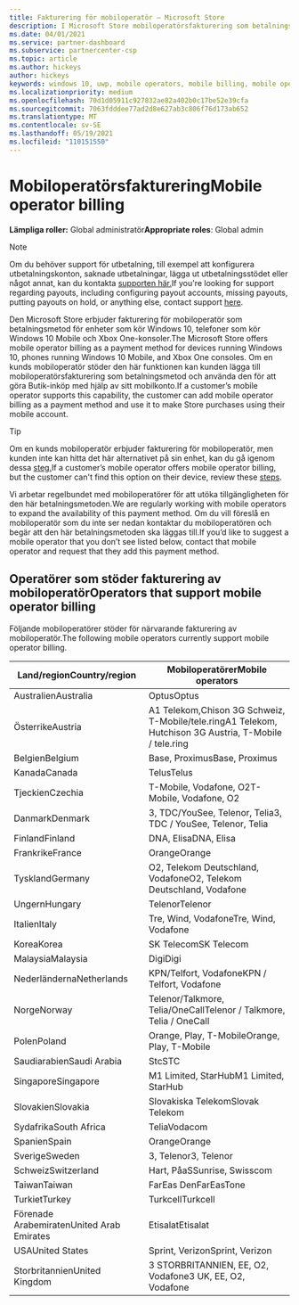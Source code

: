 ```yaml
---
title: Fakturering för mobiloperatör – Microsoft Store
description: I Microsoft Store mobiloperatörsfakturering som betalningsmetod för mobiloperatörer som stöder den här funktionen.
ms.date: 04/01/2021
ms.service: partner-dashboard
ms.subservice: partnercenter-csp
ms.topic: article
ms.author: hickeys
author: hickeys
keywords: windows 10, uwp, mobile operators, mobile billing, mobile operator billing
ms.localizationpriority: medium
ms.openlocfilehash: 70d1d05911c927832ae82a402b0c17be52e39cfa
ms.sourcegitcommit: 7063fdddee77ad2d8e627ab3c806f76d173ab652
ms.translationtype: MT
ms.contentlocale: sv-SE
ms.lasthandoff: 05/19/2021
ms.locfileid: "110151550"
---
```

# <a name="mobile-operator-billing"></a><span data-ttu-id="e8a51-104">Mobiloperatörsfakturering</span><span class="sxs-lookup"><span data-stu-id="e8a51-104">Mobile operator billing</span></span>

<span data-ttu-id="e8a51-105">**Lämpliga roller:** Global administratör</span><span class="sxs-lookup"><span data-stu-id="e8a51-105">**Appropriate roles**: Global admin</span></span>

> [!NOTE]
> <span data-ttu-id="e8a51-106">Om du behöver support för utbetalning, till exempel att konfigurera utbetalningskonton, saknade utbetalningar, lägga ut utbetalningsstödet eller något annat, kan du kontakta [supporten här.](https://developer.microsoft.com/windows/support)</span><span class="sxs-lookup"><span data-stu-id="e8a51-106">If you're looking for support regarding payouts, including configuring payout accounts, missing payouts, putting payouts on hold, or anything else, contact support [here](https://developer.microsoft.com/windows/support).</span></span>

<span data-ttu-id="e8a51-107">Den Microsoft Store erbjuder fakturering för mobiloperatör som betalningsmetod för enheter som kör Windows 10, telefoner som kör Windows 10 Mobile och Xbox One-konsoler.</span><span class="sxs-lookup"><span data-stu-id="e8a51-107">The Microsoft Store offers mobile operator billing as a payment method for devices running Windows 10, phones running Windows 10 Mobile, and Xbox One consoles.</span></span> <span data-ttu-id="e8a51-108">Om en kunds mobiloperatör stöder den här funktionen kan kunden lägga till mobiloperatörsfakturering som betalningsmetod och använda den för att göra Butik-inköp med hjälp av sitt mobilkonto.</span><span class="sxs-lookup"><span data-stu-id="e8a51-108">If a customer’s mobile operator supports this capability, the customer can add mobile operator billing as a payment method and use it to make Store purchases using their mobile account.</span></span>

> [!TIP]
> <span data-ttu-id="e8a51-109">Om en kunds mobiloperatör erbjuder fakturering för mobiloperatör, men kunden inte kan hitta det här alternativet på sin enhet, kan du gå igenom dessa [steg.](https://support.microsoft.com/instantanswers/b25d6dd6-fb8b-3710-1e13-4d30eb01b51f)</span><span class="sxs-lookup"><span data-stu-id="e8a51-109">If a customer’s mobile operator offers mobile operator billing, but the customer can't find this option on their device, review these [steps](https://support.microsoft.com/instantanswers/b25d6dd6-fb8b-3710-1e13-4d30eb01b51f).</span></span>

<span data-ttu-id="e8a51-110">Vi arbetar regelbundet med mobiloperatörer för att utöka tillgängligheten för den här betalningsmetoden.</span><span class="sxs-lookup"><span data-stu-id="e8a51-110">We are regularly working with mobile operators to expand the availability of this payment method.</span></span> <span data-ttu-id="e8a51-111">Om du vill föreslå en mobiloperatör som du inte ser nedan kontaktar du mobiloperatören och begär att den här betalningsmetoden ska läggas till.</span><span class="sxs-lookup"><span data-stu-id="e8a51-111">If you’d like to suggest a mobile operator that you don’t see listed below, contact that mobile operator and request that they add this payment method.</span></span>

## <a name="operators-that-support-mobile-operator-billing"></a><span data-ttu-id="e8a51-112">Operatörer som stöder fakturering av mobiloperatör</span><span class="sxs-lookup"><span data-stu-id="e8a51-112">Operators that support mobile operator billing</span></span>

<span data-ttu-id="e8a51-113">Följande mobiloperatörer stöder för närvarande fakturering av mobiloperatör.</span><span class="sxs-lookup"><span data-stu-id="e8a51-113">The following mobile operators currently support mobile operator billing.</span></span>

| <span data-ttu-id="e8a51-114">Land/region</span><span class="sxs-lookup"><span data-stu-id="e8a51-114">Country/region</span></span>       | <span data-ttu-id="e8a51-115">Mobiloperatörer</span><span class="sxs-lookup"><span data-stu-id="e8a51-115">Mobile operators</span></span>                                        |
|----------------------|---------------------------------------------------------|
| <span data-ttu-id="e8a51-116">Australien</span><span class="sxs-lookup"><span data-stu-id="e8a51-116">Australia</span></span>            | <span data-ttu-id="e8a51-117">Optus</span><span class="sxs-lookup"><span data-stu-id="e8a51-117">Optus</span></span>                                                   |
| <span data-ttu-id="e8a51-118">Österrike</span><span class="sxs-lookup"><span data-stu-id="e8a51-118">Austria</span></span>              | <span data-ttu-id="e8a51-119">A1 Telekom,Chison 3G Schweiz, T-Mobile/tele.ring</span><span class="sxs-lookup"><span data-stu-id="e8a51-119">A1 Telekom, Hutchison 3G Austria, T-Mobile / tele.ring</span></span>  |
| <span data-ttu-id="e8a51-120">Belgien</span><span class="sxs-lookup"><span data-stu-id="e8a51-120">Belgium</span></span>              | <span data-ttu-id="e8a51-121">Base, Proximus</span><span class="sxs-lookup"><span data-stu-id="e8a51-121">Base, Proximus</span></span>                                          |
| <span data-ttu-id="e8a51-122">Kanada</span><span class="sxs-lookup"><span data-stu-id="e8a51-122">Canada</span></span>               | <span data-ttu-id="e8a51-123">Telus</span><span class="sxs-lookup"><span data-stu-id="e8a51-123">Telus</span></span>                                                   |
| <span data-ttu-id="e8a51-124">Tjeckien</span><span class="sxs-lookup"><span data-stu-id="e8a51-124">Czechia</span></span>              | <span data-ttu-id="e8a51-125">T-Mobile, Vodafone, O2</span><span class="sxs-lookup"><span data-stu-id="e8a51-125">T-Mobile, Vodafone, O2</span></span>                                  |
| <span data-ttu-id="e8a51-126">Danmark</span><span class="sxs-lookup"><span data-stu-id="e8a51-126">Denmark</span></span>              | <span data-ttu-id="e8a51-127">3, TDC/YouSee, Telenor, Telia</span><span class="sxs-lookup"><span data-stu-id="e8a51-127">3, TDC / YouSee, Telenor, Telia</span></span>                         |
| <span data-ttu-id="e8a51-128">Finland</span><span class="sxs-lookup"><span data-stu-id="e8a51-128">Finland</span></span>              | <span data-ttu-id="e8a51-129">DNA, Elisa</span><span class="sxs-lookup"><span data-stu-id="e8a51-129">DNA, Elisa</span></span>                                              |
| <span data-ttu-id="e8a51-130">Frankrike</span><span class="sxs-lookup"><span data-stu-id="e8a51-130">France</span></span>               | <span data-ttu-id="e8a51-131">Orange</span><span class="sxs-lookup"><span data-stu-id="e8a51-131">Orange</span></span>                                                  |
| <span data-ttu-id="e8a51-132">Tyskland</span><span class="sxs-lookup"><span data-stu-id="e8a51-132">Germany</span></span>              | <span data-ttu-id="e8a51-133">O2, Telekom Deutschland, Vodafone</span><span class="sxs-lookup"><span data-stu-id="e8a51-133">O2, Telekom Deutschland, Vodafone</span></span>                       |
| <span data-ttu-id="e8a51-134">Ungern</span><span class="sxs-lookup"><span data-stu-id="e8a51-134">Hungary</span></span>              | <span data-ttu-id="e8a51-135">Telenor</span><span class="sxs-lookup"><span data-stu-id="e8a51-135">Telenor</span></span>                                                 |
| <span data-ttu-id="e8a51-136">Italien</span><span class="sxs-lookup"><span data-stu-id="e8a51-136">Italy</span></span>                | <span data-ttu-id="e8a51-137">Tre, Wind, Vodafone</span><span class="sxs-lookup"><span data-stu-id="e8a51-137">Tre, Wind, Vodafone</span></span>                                     |
| <span data-ttu-id="e8a51-138">Korea</span><span class="sxs-lookup"><span data-stu-id="e8a51-138">Korea</span></span>                | <span data-ttu-id="e8a51-139">SK Telecom</span><span class="sxs-lookup"><span data-stu-id="e8a51-139">SK Telecom</span></span>                                              |
| <span data-ttu-id="e8a51-140">Malaysia</span><span class="sxs-lookup"><span data-stu-id="e8a51-140">Malaysia</span></span>             | <span data-ttu-id="e8a51-141">Digi</span><span class="sxs-lookup"><span data-stu-id="e8a51-141">Digi</span></span>                                                    |
| <span data-ttu-id="e8a51-142">Nederländerna</span><span class="sxs-lookup"><span data-stu-id="e8a51-142">Netherlands</span></span>          | <span data-ttu-id="e8a51-143">KPN/Telfort, Vodafone</span><span class="sxs-lookup"><span data-stu-id="e8a51-143">KPN / Telfort, Vodafone</span></span>                                 |
| <span data-ttu-id="e8a51-144">Norge</span><span class="sxs-lookup"><span data-stu-id="e8a51-144">Norway</span></span>               | <span data-ttu-id="e8a51-145">Telenor/Talkmore, Telia/OneCall</span><span class="sxs-lookup"><span data-stu-id="e8a51-145">Telenor / Talkmore, Telia / OneCall</span></span>                     |
| <span data-ttu-id="e8a51-146">Polen</span><span class="sxs-lookup"><span data-stu-id="e8a51-146">Poland</span></span>               | <span data-ttu-id="e8a51-147">Orange, Play, T-Mobile</span><span class="sxs-lookup"><span data-stu-id="e8a51-147">Orange, Play, T-Mobile</span></span>                                  |
| <span data-ttu-id="e8a51-148">Saudiarabien</span><span class="sxs-lookup"><span data-stu-id="e8a51-148">Saudi Arabia</span></span>         | <span data-ttu-id="e8a51-149">Stc</span><span class="sxs-lookup"><span data-stu-id="e8a51-149">STC</span></span>                                                     |
| <span data-ttu-id="e8a51-150">Singapore</span><span class="sxs-lookup"><span data-stu-id="e8a51-150">Singapore</span></span>            | <span data-ttu-id="e8a51-151">M1 Limited, StarHub</span><span class="sxs-lookup"><span data-stu-id="e8a51-151">M1 Limited, StarHub</span></span>                                     |
| <span data-ttu-id="e8a51-152">Slovakien</span><span class="sxs-lookup"><span data-stu-id="e8a51-152">Slovakia</span></span>             | <span data-ttu-id="e8a51-153">Slovakiska Telekom</span><span class="sxs-lookup"><span data-stu-id="e8a51-153">Slovak Telekom</span></span>                                          |
| <span data-ttu-id="e8a51-154">Sydafrika</span><span class="sxs-lookup"><span data-stu-id="e8a51-154">South Africa</span></span>         | <span data-ttu-id="e8a51-155">Telia</span><span class="sxs-lookup"><span data-stu-id="e8a51-155">Vodacom</span></span>                                                 |
| <span data-ttu-id="e8a51-156">Spanien</span><span class="sxs-lookup"><span data-stu-id="e8a51-156">Spain</span></span>                | <span data-ttu-id="e8a51-157">Orange</span><span class="sxs-lookup"><span data-stu-id="e8a51-157">Orange</span></span>                                                  |
| <span data-ttu-id="e8a51-158">Sverige</span><span class="sxs-lookup"><span data-stu-id="e8a51-158">Sweden</span></span>               | <span data-ttu-id="e8a51-159">3, Telenor</span><span class="sxs-lookup"><span data-stu-id="e8a51-159">3, Telenor</span></span>                                              |
| <span data-ttu-id="e8a51-160">Schweiz</span><span class="sxs-lookup"><span data-stu-id="e8a51-160">Switzerland</span></span>          | <span data-ttu-id="e8a51-161">Hart, PåaS</span><span class="sxs-lookup"><span data-stu-id="e8a51-161">Sunrise, Swisscom</span></span>                                       |
| <span data-ttu-id="e8a51-162">Taiwan</span><span class="sxs-lookup"><span data-stu-id="e8a51-162">Taiwan</span></span>               | <span data-ttu-id="e8a51-163">FarEas Den</span><span class="sxs-lookup"><span data-stu-id="e8a51-163">FarEasTone</span></span>                                              |
| <span data-ttu-id="e8a51-164">Turkiet</span><span class="sxs-lookup"><span data-stu-id="e8a51-164">Turkey</span></span>               | <span data-ttu-id="e8a51-165">Turkcell</span><span class="sxs-lookup"><span data-stu-id="e8a51-165">Turkcell</span></span>                                                |
| <span data-ttu-id="e8a51-166">Förenade Arabemiraten</span><span class="sxs-lookup"><span data-stu-id="e8a51-166">United Arab Emirates</span></span> | <span data-ttu-id="e8a51-167">Etisalat</span><span class="sxs-lookup"><span data-stu-id="e8a51-167">Etisalat</span></span>                                                |
| <span data-ttu-id="e8a51-168">USA</span><span class="sxs-lookup"><span data-stu-id="e8a51-168">United States</span></span>        | <span data-ttu-id="e8a51-169">Sprint, Verizon</span><span class="sxs-lookup"><span data-stu-id="e8a51-169">Sprint, Verizon</span></span>                                         |
| <span data-ttu-id="e8a51-170">Storbritannien</span><span class="sxs-lookup"><span data-stu-id="e8a51-170">United Kingdom</span></span>       | <span data-ttu-id="e8a51-171">3 STORBRITANNIEN, EE, O2, Vodafone</span><span class="sxs-lookup"><span data-stu-id="e8a51-171">3 UK, EE, O2, Vodafone</span></span>                                 |
